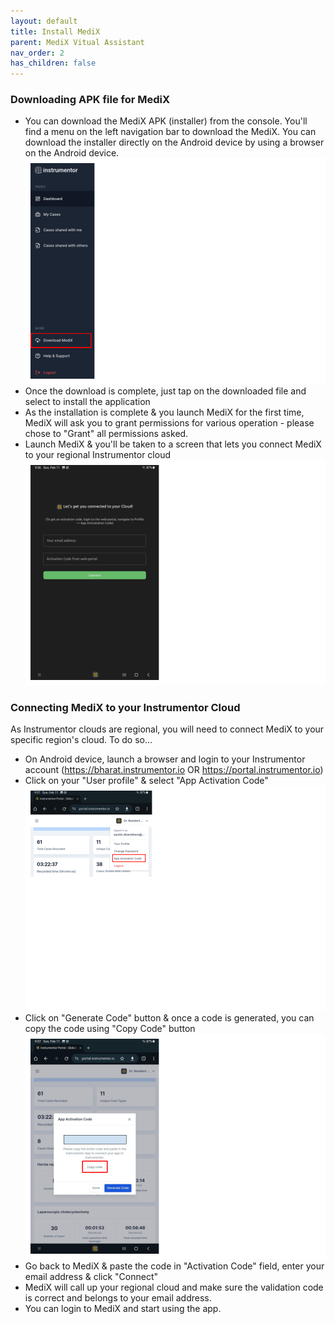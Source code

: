 ```yaml
---
layout: default
title: Install MediX
parent: MediX Vitual Assistant
nav_order: 2
has_children: false
---
```


### Downloading APK file for MediX

- You can download the MediX APK (installer) from the console. You'll find a menu on the left navigation bar to download the MediX. You can download the installer directly on the Android device by using a browser on the Android device.
  ![DownloadMediX](/assets/images/medix/download-medix.png)
- Once the download is complete, just tap on the downloaded file and select to install the application
- As the installation is complete & you launch MediX for the first time, MediX will ask you to grant permissions for various operation - please chose to "Grant" all permissions asked.
- Launch MediX & you'll be taken to a screen that lets you connect MediX to your regional Instrumentor cloud
  ![ConnectMedix](/assets/images/medix/connect-medix.png)

### Connecting MediX to your Instrumentor Cloud

As Instrumentor clouds are regional, you will need to connect MediX to your specific region's cloud. To do so...

- On Android device, launch a browser and login to your Instrumentor account (https://bharat.instrumentor.io OR https://portal.instrumentor.io)
- Click on your "User profile" & select "App Activation Code"
  ![AppActivation](/assets/images/medix/app-activation.png)
- Click on "Generate Code" button & once a code is generated, you can copy the code using "Copy Code" button
  ![AppActivation1](/assets/images/medix/app-activation-1.png)
- Go back to MediX & paste the code in "Activation Code" field, enter your email address & click "Connect"
- MediX will call up your regional cloud and make sure the validation code is correct and belongs to your email address.
- You can login to MediX and start using the app.
